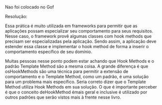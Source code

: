 Nao foi colocado no Gof


Resolução:

Essa prática é muito utilizada em frameworks para permitir que as aplicações
possam especializar seu comportamento para seus requisitos. Nesse caso, o framework
provê algumas classes com hook methods que precisam ser especializadas
pela aplicação. Sendo assim, a aplicação deve estender essa classe e implementar o
hook method de forma a inserir o comportamento específico de seu domínio.

Muitas pessoas nesse ponto podem estar achando que Hook Methods
e o padrão Template Method são a mesma coisa. A grande diferença
é que osHookMethods são uma técnica para permitir a extensão de comportamento
e o Template Method, como um padrão, é uma solução
para um problema mais específico. Seria correto dizer que o Template
Method utiliza Hook Methods em sua solução. O que é importante perceber
é que o conceito deHookMethod émais geral e inclusive é utilizado
por outros padrões que serão vistos mais à frente nesse livro.
